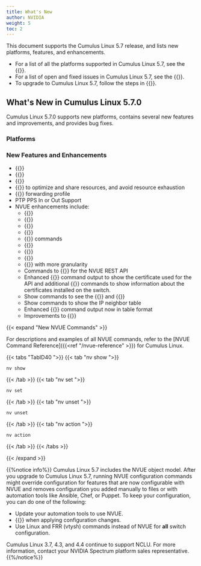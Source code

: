 ```yaml
---
title: What's New
author: NVIDIA
weight: 5
toc: 2
---
```

This document supports the Cumulus Linux 5.7 release, and lists new platforms, features, and enhancements.

- For a list of all the platforms supported in Cumulus Linux 5.7, see the {{<exlink url="www.nvidia.com/en-us/networking/ethernet-switching/hardware-compatibility-list/" text="Hardware Compatibility List (HCL)">}}.
- For a list of open and fixed issues in Cumulus Linux 5.7, see the {{<link title="Cumulus Linux 5.7 Release Notes" text="Cumulus Linux 5.7 Release Notes">}}.
- To upgrade to Cumulus Linux 5.7, follow the steps in {{<link url="Upgrading-Cumulus-Linux">}}.
<!-- vale off -->
## What's New in Cumulus Linux 5.7.0
<!-- vale on -->
Cumulus Linux 5.7.0 supports new platforms, contains several new features and improvements, and provides bug fixes.

### Platforms

### New Features and Enhancements

- {{<link url="802.1X-Interfaces" text="802.1x support">}}
- {{<link url="MAC-Address-Translation" text="MAC Address Translation">}}
- {{<link url="ASIC-Monitoring" text="Updated and new histograms for ASIC monitoring">}}
- {{<link url="Equal-Cost-Multipath-Load-Sharing/#adaptive-routing" text="Shared ECMP containers for adaptive routing">}} to optimize and share resources, and avoid resource exhaustion
- {{<link url="Supported-Route-Table-Entries/#spectrum-2-and-spectrum-3" text="l2-heavy-v4-lpm">}} forwarding profile
- PTP PPS In or Out Support
- NVUE enhancements include:
  - {{<link url="Port-Security" text="Port security commands">}}
  - {{<link url="Network-Address-Translation-NAT" text="NAT commands">}}
  - {{<link url="In-Service-System-Upgrade-ISSU/#maintenance-mode" text="ISSU maintenance mode commands">}}
  - {{<link url="RADIUS-AAA" text="RADIUS AAA commands">}}
  - {{<link url="Interface-Configuration-and-Management/#link-flap-protection" text="Link flap protection ">}} commands
  - {{<link title="Spanning Tree and Rapid Spanning Tree - STP" text="MLAG support for PVST & PVRST VLAN-aware bridge mode">}}
  - {{<link title="Setting the Date and Time/#set-the-date-and-time" text="Set date and time command">}}
  - {{<link url="Optional-BGP-Configuration#bgp-input-and-ouput-message-queue-limit" text="Set BGP input and ouput message queue limit">}}
  - {{<link url="User-Accounts" text="Custom role-based access control">}} with more granularity
  - Commands to {{<link url="NVUE-API/#certificates" text="manage certificates">}} for the NVUE REST API
  - Enhanced {{<link url="NVUE-API/#certificates" text="nv show system api">}} command output to show the certificate used for the API and additional {{<link url="NVUE-API/#certificates" text="nv show system api certificate">}} commands to show information about the certificates installed on the switch.
  <!-- - PIM show commands for PIM RP, JOIN, PIM MLAG summary, and MLAG upstream information-->
  - Show commands to see the {{<link url="Troubleshooting-EVPN" text="VLAN to VNI mapping for all bridges">}} and {{<link url="Troubleshooting-EVPN" text="VLAN to VNI mapping for a specific bridge">}}
  - Show commands to show the IP neighbor table
  - Enhanced {{<link url="NVUE-CLI/#configuration-management-commands" text="show config history">}} command output now in table format
  - Improvements to {{<link url="Multi-Chassis-Link-Aggregation-MLAG" text="nv show mlag command outputs">}}

{{< expand "New NVUE Commands" >}}

For descriptions and examples of all NVUE commands, refer to the [NVUE Command Reference]({{<ref "/nvue-reference" >}}) for Cumulus Linux.

{{< tabs "TabID40 ">}}
{{< tab "nv show ">}}

```
nv show
```

{{< /tab >}}
{{< tab "nv set ">}}

```
nv set
```

{{< /tab >}}
{{< tab "nv unset ">}}

```
nv unset
```

{{< /tab >}}
{{< tab "nv action ">}}

```
nv action
```

{{< /tab >}}
{{< /tabs >}}

{{< /expand >}}

{{%notice info%}}
Cumulus Linux 5.7 includes the NVUE object model. After you upgrade to Cumulus Linux 5.7, running NVUE configuration commands might override configuration for features that are now configurable with NVUE and removes configuration you added manually to files or with automation tools like Ansible, Chef, or Puppet. To keep your configuration, you can do one of the following:

- Update your automation tools to use NVUE.
- {{<link url="NVUE-CLI/#configure-nvue-to-ignore-linux-files" text="Configure NVUE to ignore certain underlying Linux files">}} when applying configuration changes.
- Use Linux and FRR (vtysh) commands instead of NVUE for **all** switch configuration.

Cumulus Linux 3.7, 4.3, and 4.4 continue to support NCLU. For more information, contact your NVIDIA Spectrum platform sales representative.
{{%/notice%}}
